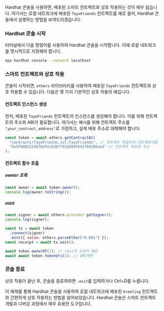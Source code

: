 Hardhat 콘솔을 사용하면, 배포된 스마트 컨트랙트와 상호 작용하는 것이 매우 쉽습니다. 여기서는 로컬 네트워크에 배포된 `TayoFriends` 컨트랙트를 예로 들어, Hardhat 콘솔에서 실행하는 방법을 보여드리겠습니다.

### Hardhat 콘솔 시작

터미널에서 다음 명령어를 사용하여 Hardhat 콘솔을 시작합니다. 이때 로컬 네트워크를 명시적으로 지정해야 합니다.

```bash
npx hardhat console --network localhost
```

### 스마트 컨트랙트와 상호 작용

콘솔이 시작되면, `ethers` 라이브러리를 사용하여 배포된 `TayoFriends` 컨트랙트와 상호 작용할 수 있습니다. 다음은 몇 가지 기본적인 상호 작용의 예입니다.

#### 컨트랙트 인스턴스 생성

먼저, 배포된 `TayoFriends` 컨트랙트의 인스턴스를 생성해야 합니다. 이를 위해 컨트랙트의 주소와 ABI가 필요합니다. 여기서는 예시를 위해 컨트랙트 주소를 `"your_contract_address"`로 가정하고, 실제 배포 주소로 대체해야 합니다.

```javascript
const token = await ethers.getContractAt(
  "contracts/TayoFriends.sol:TayoFriends", // 컨트랙트 파일위치:컨트랙트이름
  "0x5FbDB2315678afecb367f032d93F642f64180aa3" // 컨트랙트 배포된 주소
);
```

#### 컨트랙트 함수 호출

##### owner 조회

```javascript
const owner = await token.owner();
console.log(owner.toString());
```

##### mint

```javascript
const signer = await ethers.provider.getSigner();
console.log(signer);

const tx = await token
  .connect(signer)
  .mint({ value: ethers.parseEther("0.001") });
const receipt = await tx.wait();

await token.ownerOf(1); // id=1의 소유자 확인
await await token.tokenUri(1); // URI확인
```

### 콘솔 종료

상호 작용이 끝난 후, 콘솔을 종료하려면 `.exit`를 입력하거나 Ctrl+D를 누릅니다.

이 예제를 통해 Hardhat 콘솔을 사용하여 로컬 네트워크에 배포된 `Greeting` 컨트랙트와 간편하게 상호 작용하는 방법을 알아보았습니다. Hardhat 콘솔은 스마트 컨트랙트 개발과 디버깅 과정에서 매우 유용한 도구입니다.
